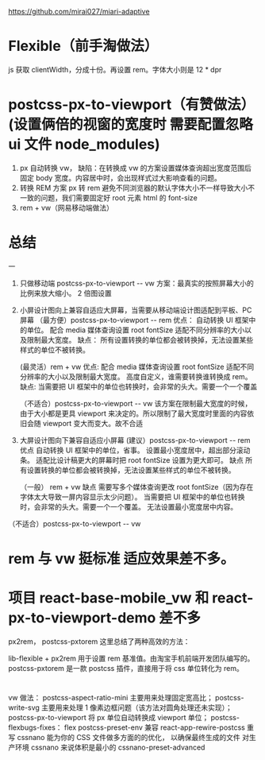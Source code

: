 https://github.com/mirai027/miari-adaptive

# Flexible（前手淘做法）

js 获取 clientWidth，分成十份。再设置 rem。字体大小则是 12 \* dpr

# postcss-px-to-viewport（有赞做法）(设置俩倍的视窗的宽度时 需要配置忽略 ui 文件 node_modules)

1.  px 自动转换 vw，
    缺陷：在转换成 vw 的方案设置媒体查询超出宽度范围后固定 body 宽度。内容居中时，会出现样式过大影响查看的问题。
2.  转换 REM 方案 px 转 rem
    避免不同浏览器的默认字体大小不一样导致大小不一致的问题，我们需要固定好 root 元素 html 的 font-size
3.  rem + vw（网易移动端做法）

# 总结

一

1. 只做移动端 postcss-px-to-viewport -- vw 方案：最真实的按照屏幕大小的比例来放大缩小。 2 倍图设置
2. 小屏设计图向上兼容自适应大屏幕，当需要从移动端设计图适配到平板、PC 屏幕
   （最方便）postcss-px-to-viewport -- rem
   优点：
   自动转换 UI 框架中的单位。
   配合 media 媒体查询设置 root fontSize 适配不同分辨率的大小以及限制最大宽度。
   缺点：
   所有设置转换的单位都会被转换掉，无法设置某些样式的单位不被转换。

   (最灵活）rem + vw
   优点:
   配合 media 媒体查询设置 root fontSize 适配不同分辨率的大小以及限制最大宽度。
   高度自定义，谁需要转换谁转换成 rem。
   缺点:
   当需要把 UI 框架中的单位也转换时，会非常的头大。需要一个一个覆盖

   （不适合）postcss-px-to-viewport -- vw
   该方案在限制最大宽度的时候，由于大小都是更具 viewport 来决定的。所以限制了最大宽度时里面的内容依旧会随 viewport 变大而变大。故不合适

3. 大屏设计图向下兼容自适应小屏幕
   (建议）postcss-px-to-viewport -- rem
   优点
   自动转换 UI 框架中的单位，省事。
   设置最小宽度居中，超出部分滚动条。
   适配比设计稿更大的屏幕时把 root fontSize 设置为更大即可。
   缺点
   所有设置转换的单位都会被转换掉，无法设置某些样式的单位不被转换。

   （一般） rem + vw
   缺点
   需要写多个媒体查询更改 root fontSize（因为存在字体太大导致一屏内容显示太少问题）。
   当需要把 UI 框架中的单位也转换时，会非常的头大。需要一个一个覆盖。
   无法设置最小宽度居中内容。

（不适合）postcss-px-to-viewport -- vw

# rem 与 vw 挺标准 适应效果差不多。

# 项目 react-base-mobile_vw 和 react-px-to-viewport-demo 差不多

px2rem， postcss-pxtorem
这里总结了两种高效的方法：

lib-flexible + px2rem 用于设置 rem 基准值。由淘宝手机前端开发团队编写的。
postcss-pxtorem 是一款 postcss 插件，直接用于将 css 单位转化为 rem。

#

vw 做法：
postcss-aspect-ratio-mini 主要用来处理固定宽高比；
postcss-write-svg 主要用来处理 1 像素边框问题（该方法对圆角处理还未实现）；
postcss-px-to-viewport 将 px 单位自动转换成 viewport 单位；
postcss-flexbugs-fixes： flex
postcss-preset-env 兼容
react-app-rewire-postcss 重写
cssnano 能为你的 CSS 文件做多方面的的优化， 以确保最终生成的文件 对生产环境 cssnano 来说体积是最小的
cssnano-preset-advanced
